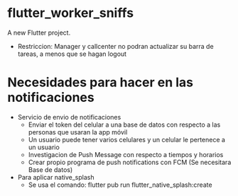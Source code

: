 # flutter_worker_sniffs

A new Flutter project.
- Restriccion: Manager y callcenter no podran actualizar su barra de tareas, a menos que se hagan logout

# Necesidades para hacer en las notificaciones
- Servicio de envio de notificaciones
  - Enviar el token del celular a una base de datos con respecto a las personas que usaran la app móvil
  - Un usuario puede tener varios celulares y un celular le pertenece a un usuario
  - Investigacion de Push Message con respecto a tiempos y horarios
  - Crear propio programa de push notifications con FCM (Se necesitara Base de datos)
- Para aplicar native_splash
  - Se usa el comando: flutter pub run flutter_native_splash:create